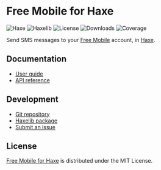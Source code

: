 # Free Mobile for Haxe
![Haxe](https://badgen.net/badge/haxe/%3E%3D4.3.0/green) ![Haxelib](https://badgen.net/haxelib/v/free_mobile) ![License](https://badgen.net/haxelib/license/free_mobile) ![Downloads](https://badgen.net/haxelib/d/free_mobile) ![Coverage](https://badgen.net/codecov/c/github/cedx/free-mobile.hx)

Send SMS messages to your [Free Mobile](https://mobile.free.fr) account, in [Haxe](https://haxe.org).

## Documentation
- [User guide](https://cedx.github.io/free-mobile.hx)
- [API reference](https://cedx.github.io/free-mobile.hx/api)

## Development
- [Git repository](https://github.com/cedx/free-mobile.hx)
- [Haxelib package](https://lib.haxe.org/p/free_mobile)
- [Submit an issue](https://github.com/cedx/free-mobile.hx/issues)

## License
[Free Mobile for Haxe](https://github.com/cedx/free-mobile.hx) is distributed under the MIT License.
